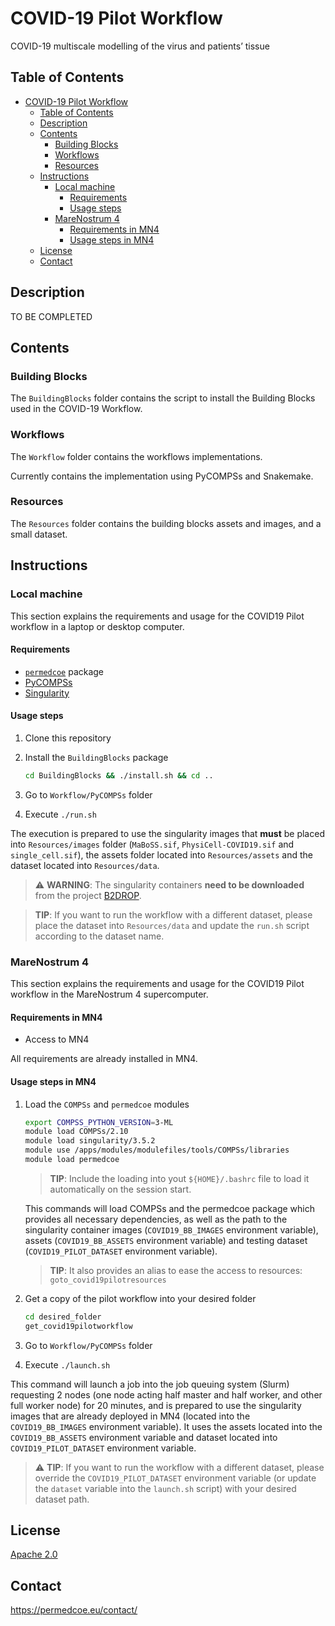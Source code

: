 # COVID-19 Pilot Workflow

COVID-19 multiscale modelling of the virus and patients’ tissue

## Table of Contents

- [COVID-19 Pilot Workflow](#covid-19-pilot-workflow)
  - [Table of Contents](#table-of-contents)
  - [Description](#description)
  - [Contents](#contents)
    - [Building Blocks](#building-blocks)
    - [Workflows](#workflows)
    - [Resources](#resources)
  - [Instructions](#instructions)
    - [Local machine](#local-machine)
      - [Requirements](#requirements)
      - [Usage steps](#usage-steps)
    - [MareNostrum 4](#marenostrum-4)
      - [Requirements in MN4](#requirements-in-mn4)
      - [Usage steps in MN4](#usage-steps-in-mn4)
  - [License](#license)
  - [Contact](#contact)

## Description

TO BE COMPLETED

## Contents

### Building Blocks

The ``BuildingBlocks`` folder contains the script to install the
Building Blocks used in the COVID-19 Workflow.

### Workflows

The ``Workflow`` folder contains the workflows implementations.

Currently contains the implementation using PyCOMPSs and Snakemake.

### Resources

The ``Resources`` folder contains the building blocks assets and images, and
a small dataset.

## Instructions

### Local machine

This section explains the requirements and usage for the COVID19 Pilot workflow in a laptop or desktop computer.

#### Requirements

- [`permedcoe`](https://github.com/PerMedCoE/permedcoe) package
- [PyCOMPSs](https://pycompss.readthedocs.io/en/stable/Sections/00_Quickstart.html#install-compss)
- [Singularity](https://sylabs.io/guides/3.0/user-guide/installation.html)

#### Usage steps

1. Clone this repository
2. Install the `BuildingBlocks` package

   ```bash
   cd BuildingBlocks && ./install.sh && cd ..
   ```

3. Go to `Workflow/PyCOMPSs` folder
4. Execute `./run.sh`

The execution is prepared to use the singularity images that **must** be placed into `Resources/images` folder (`MaBoSS.sif`, `PhysiCell-COVID19.sif` and `single_cell.sif`), the assets folder located into `Resources/assets` and the dataset located into `Resources/data`.

> :warning: **WARNING**: The singularity containers **need to be downloaded** from the project [B2DROP](https://b2drop.bsc.es/index.php/f/444350).

> **TIP**: If you want to run the workflow with a different dataset, please place the dataset into `Resources/data` and update the `run.sh` script according to the dataset name.

### MareNostrum 4

This section explains the requirements and usage for the COVID19 Pilot workflow in the MareNostrum 4 supercomputer.

#### Requirements in MN4

- Access to MN4

All requirements are already installed in MN4.

#### Usage steps in MN4

1. Load the `COMPSs` and `permedcoe` modules

   ```bash
   export COMPSS_PYTHON_VERSION=3-ML
   module load COMPSs/2.10
   module load singularity/3.5.2
   module use /apps/modules/modulefiles/tools/COMPSs/libraries
   module load permedcoe
   ```

   > **TIP**: Include the loading into yout `${HOME}/.bashrc` file to load it automatically on the session start.

   This commands will load COMPSs and the permedcoe package which provides all necessary dependencies, as well as the path to the singularity container images (`COVID19_BB_IMAGES` environment variable), assets (`COVID19_BB_ASSETS` environment variable) and testing dataset (`COVID19_PILOT_DATASET` environment variable).

   > **TIP**: It also provides an alias to ease the access to resources: `goto_covid19pilotresources`

2. Get a copy of the pilot workflow into your desired folder

   ```bash
   cd desired_folder
   get_covid19pilotworkflow
   ```

3. Go to `Workflow/PyCOMPSs` folder
4. Execute `./launch.sh`

This command will launch a job into the job queuing system (Slurm) requesting 2 nodes (one node acting half master and half worker, and other full worker node) for 20 minutes, and is prepared to use the singularity images that are already deployed in MN4 (located into the `COVID19_BB_IMAGES` environment variable). It uses the assets located into the `COVID19_BB_ASSETS` environment variable and dataset located into `COVID19_PILOT_DATASET` environment variable.

> :warning: **TIP**: If you want to run the workflow with a different dataset, please override the `COVID19_PILOT_DATASET` environment variable (or update the `dataset` variable into the `launch.sh` script) with your desired dataset path.

## License

[Apache 2.0](https://www.apache.org/licenses/LICENSE-2.0)

## Contact

<https://permedcoe.eu/contact/>
